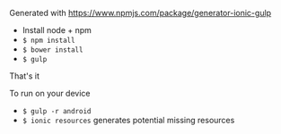 Generated with https://www.npmjs.com/package/generator-ionic-gulp

 * Install node + npm
 * `$ npm install`
 * `$ bower install`
 * `$ gulp`

That's it

To run on your device

 * `$ gulp -r android`
 * `$ ionic resources` generates potential missing resources